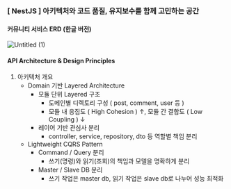 ### [ NestJS ] 아키텍처와 코드 품질, 유지보수를 함께 고민하는 공간

#### 커뮤니티 서비스 ERD (한글 버전)
![Untitled (1)](https://github.com/user-attachments/assets/a405d0b5-3f0d-47ad-bfc4-f883c5812a1f)

#### API Architecture & Design Principles
1. 아키텍처 개요
   - Domain 기반 Layered Architecture
     - 모듈 단위 Layered 구조
       - 도메인별 디렉토리 구성 ( post, comment, user 등 )
       - 모듈 내 응집도 ( High Cohesion ) ↑, 모듈 간 결합도 ( Low Coupling ) ↓
     - 레이어 기반 관심사 분리
       - controller, service, repository, dto 등 역할별 책임 분리
   - Lightweight CQRS Pattern
     - Command / Query 분리
       - 쓰기(명령)와 읽기(조회)의 책임과 모델을 명확하게 분리
     - Master / Slave DB 분리
       - 쓰기 작업은 master db, 읽기 작업은 slave db로 나누어 성능 최적화


